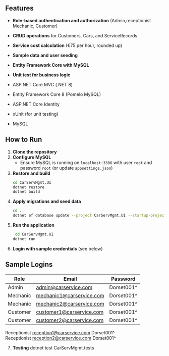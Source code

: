 




## Features
- **Role-based authentication and authorization** (Admin,receptionist Mechanic, Customer)
- **CRUD operations** for Customers, Cars, and ServiceRecords
- **Service cost calculation** (€75 per hour, rounded up)
- **Sample data and user seeding**
- **Entity Framework Core with MySQL**
- **Unit test for business logic**


- ASP.NET Core MVC (.NET 8)
- Entity Framework Core 8 (Pomelo MySQL)
- ASP.NET Core Identity
- xUnit (for unit testing)
- MySQL

## How to Run
1. **Clone the repository**
2. **Configure MySQL**
   - Ensure MySQL is running on `localhost:3306` with user `root` and password `root` (or update `appsettings.json`)
3. **Restore and build**
   ```sh
   cd CarServMgmt.UI
   dotnet restore
   dotnet build
   ```
4. **Apply migrations and seed data**
   ```sh
   cd ..
   dotnet ef database update --project CarServMgmt.UI --startup-project CarServMgmt.UI
   ```
5. **Run the application**
   ```sh
    cd CarServMgmt.UI
   dotnet run 
   ```
6. **Login with sample credentials** (see below)

## Sample Logins
| Role      | Email                    | Password     |
|-----------|--------------------------|--------------|
| Admin     | admin@carservice.com     | Dorset001^   |
| Mechanic  | mechanic1@carservice.com | Dorset001^   |
| Mechanic  | mechanic2@carservice.com | Dorset001^   |
| Customer  | customer1@carservice.com | Dorset001^   |
| Customer  | customer2@carservice.com | Dorset001^   |
Receptionist	reception1@carservice.com	Dorset001^	
Receptionist	reception2@carservice.com	Dorset001^

7. **Testing** 
dotnet test CarServMgmt.tests



   
